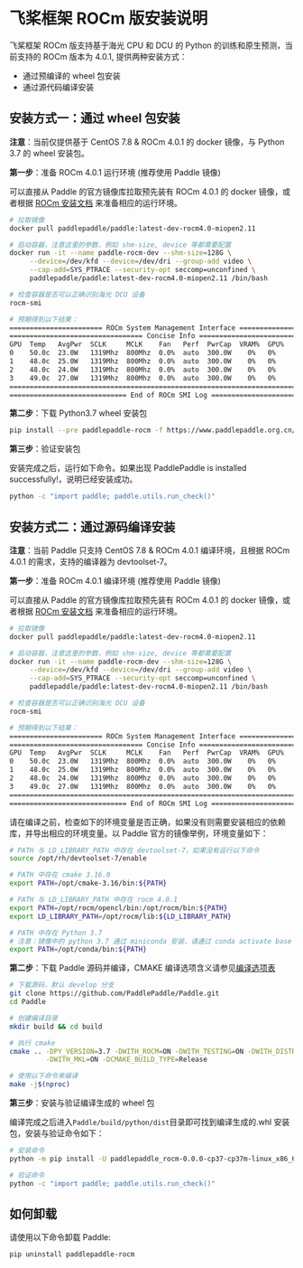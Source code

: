 # 飞桨框架 ROCm 版安装说明

飞桨框架 ROCm 版支持基于海光 CPU 和 DCU 的 Python 的训练和原生预测，当前支持的 ROCm 版本为 4.0.1, 提供两种安装方式：

- 通过预编译的 wheel 包安装
- 通过源代码编译安装

## 安装方式一：通过 wheel 包安装

**注意**：当前仅提供基于 CentOS 7.8 & ROCm 4.0.1 的 docker 镜像，与 Python 3.7 的 wheel 安装包。

**第一步**：准备 ROCm 4.0.1 运行环境 (推荐使用 Paddle 镜像)

可以直接从 Paddle 的官方镜像库拉取预先装有 ROCm 4.0.1 的 docker 镜像，或者根据 [ROCm 安装文档](https://rocmdocs.amd.com/en/latest/Installation_Guide/Installation-Guide.html#centos-rhel) 来准备相应的运行环境。

```bash
# 拉取镜像
docker pull paddlepaddle/paddle:latest-dev-rocm4.0-miopen2.11

# 启动容器，注意这里的参数，例如 shm-size, device 等都需要配置
docker run -it --name paddle-rocm-dev --shm-size=128G \
     --device=/dev/kfd --device=/dev/dri --group-add video \
     --cap-add=SYS_PTRACE --security-opt seccomp=unconfined \
     paddlepaddle/paddle:latest-dev-rocm4.0-miopen2.11 /bin/bash

# 检查容器是否可以正确识别海光 DCU 设备
rocm-smi

# 预期得到以下结果：
======================= ROCm System Management Interface =======================
================================= Concise Info =================================
GPU  Temp   AvgPwr  SCLK     MCLK    Fan   Perf  PwrCap  VRAM%  GPU%
0    50.0c  23.0W   1319Mhz  800Mhz  0.0%  auto  300.0W    0%   0%
1    48.0c  25.0W   1319Mhz  800Mhz  0.0%  auto  300.0W    0%   0%
2    48.0c  24.0W   1319Mhz  800Mhz  0.0%  auto  300.0W    0%   0%
3    49.0c  27.0W   1319Mhz  800Mhz  0.0%  auto  300.0W    0%   0%
================================================================================
============================= End of ROCm SMI Log ==============================
```

**第二步**：下载 Python3.7 wheel 安装包

```bash
pip install --pre paddlepaddle-rocm -f https://www.paddlepaddle.org.cn/whl/rocm/develop.html
```

**第三步**：验证安装包

安装完成之后，运行如下命令。如果出现 PaddlePaddle is installed successfully!，说明已经安装成功。

```bash
python -c "import paddle; paddle.utils.run_check()"
```

## 安装方式二：通过源码编译安装

**注意**：当前 Paddle 只支持 CentOS 7.8 & ROCm 4.0.1 编译环境，且根据 ROCm 4.0.1 的需求，支持的编译器为 devtoolset-7。

**第一步**：准备 ROCm 4.0.1 编译环境 (推荐使用 Paddle 镜像)

可以直接从 Paddle 的官方镜像库拉取预先装有 ROCm 4.0.1 的 docker 镜像，或者根据 [ROCm 安装文档](https://rocmdocs.amd.com/en/latest/Installation_Guide/Installation-Guide.html#centos-rhel) 来准备相应的运行环境。

```bash
# 拉取镜像
docker pull paddlepaddle/paddle:latest-dev-rocm4.0-miopen2.11

# 启动容器，注意这里的参数，例如 shm-size, device 等都需要配置
docker run -it --name paddle-rocm-dev --shm-size=128G \
     --device=/dev/kfd --device=/dev/dri --group-add video \
     --cap-add=SYS_PTRACE --security-opt seccomp=unconfined \
     paddlepaddle/paddle:latest-dev-rocm4.0-miopen2.11 /bin/bash

# 检查容器是否可以正确识别海光 DCU 设备
rocm-smi

# 预期得到以下结果：
======================= ROCm System Management Interface =======================
================================= Concise Info =================================
GPU  Temp   AvgPwr  SCLK     MCLK    Fan   Perf  PwrCap  VRAM%  GPU%
0    50.0c  23.0W   1319Mhz  800Mhz  0.0%  auto  300.0W    0%   0%
1    48.0c  25.0W   1319Mhz  800Mhz  0.0%  auto  300.0W    0%   0%
2    48.0c  24.0W   1319Mhz  800Mhz  0.0%  auto  300.0W    0%   0%
3    49.0c  27.0W   1319Mhz  800Mhz  0.0%  auto  300.0W    0%   0%
================================================================================
============================= End of ROCm SMI Log ==============================
```

请在编译之前，检查如下的环境变量是否正确，如果没有则需要安装相应的依赖库，并导出相应的环境变量。以 Paddle 官方的镜像举例，环境变量如下：

```bash
# PATH 与 LD_LIBRARY_PATH 中存在 devtoolset-7，如果没有运行以下命令
source /opt/rh/devtoolset-7/enable

# PATH 中存在 cmake 3.16.0
export PATH=/opt/cmake-3.16/bin:${PATH}

# PATH 与 LD_LIBRARY_PATH 中存在 rocm 4.0.1
export PATH=/opt/rocm/opencl/bin:/opt/rocm/bin:${PATH}
export LD_LIBRARY_PATH=/opt/rocm/lib:${LD_LIBRARY_PATH}

# PATH 中存在 Python 3.7
# 注意：镜像中的 python 3.7 通过 miniconda 安装，请通过 conda activate base 命令加载 Python 3.7 环境
export PATH=/opt/conda/bin:${PATH}
```

**第二步**：下载 Paddle 源码并编译，CMAKE 编译选项含义请参见[编译选项表](https://www.paddlepaddle.org.cn/documentation/docs/zh/develop/install/Tables.html#Compile)

```bash
# 下载源码，默认 develop 分支
git clone https://github.com/PaddlePaddle/Paddle.git
cd Paddle

# 创建编译目录
mkdir build && cd build

# 执行 cmake
cmake .. -DPY_VERSION=3.7 -DWITH_ROCM=ON -DWITH_TESTING=ON -DWITH_DISTRIBUTE=ON \
         -DWITH_MKL=ON -DCMAKE_BUILD_TYPE=Release

# 使用以下命令来编译
make -j$(nproc)
```

**第三步**：安装与验证编译生成的 wheel 包

编译完成之后进入`Paddle/build/python/dist`目录即可找到编译生成的.whl 安装包，安装与验证命令如下：

```bash
# 安装命令
python -m pip install -U paddlepaddle_rocm-0.0.0-cp37-cp37m-linux_x86_64.whl

# 验证命令
python -c "import paddle; paddle.utils.run_check()"
```

## 如何卸载

请使用以下命令卸载 Paddle:

```bash
pip uninstall paddlepaddle-rocm
```
